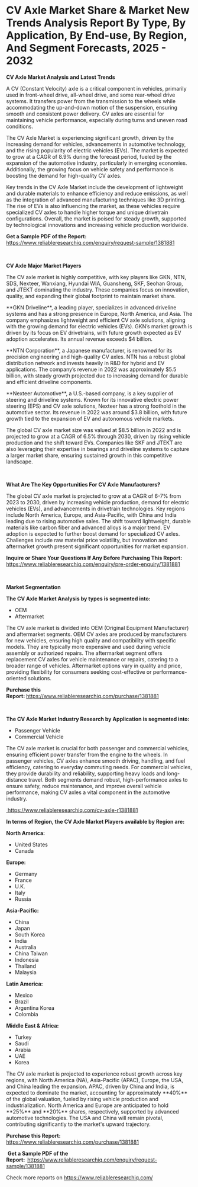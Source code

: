 <p><h1>CV Axle Market Share & Market New Trends Analysis Report By Type, By Application, By End-use, By Region, And Segment Forecasts, 2025 - 2032</h1></p><p><strong>CV Axle Market Analysis and Latest Trends</strong></p>
<p><p>A CV (Constant Velocity) axle is a critical component in vehicles, primarily used in front-wheel drive, all-wheel drive, and some rear-wheel drive systems. It transfers power from the transmission to the wheels while accommodating the up-and-down motion of the suspension, ensuring smooth and consistent power delivery. CV axles are essential for maintaining vehicle performance, especially during turns and uneven road conditions.</p><p>The CV Axle Market is experiencing significant growth, driven by the increasing demand for vehicles, advancements in automotive technology, and the rising popularity of electric vehicles (EVs). The market is expected to grow at a CAGR of 8.9% during the forecast period, fueled by the expansion of the automotive industry, particularly in emerging economies. Additionally, the growing focus on vehicle safety and performance is boosting the demand for high-quality CV axles.</p><p>Key trends in the CV Axle Market include the development of lightweight and durable materials to enhance efficiency and reduce emissions, as well as the integration of advanced manufacturing techniques like 3D printing. The rise of EVs is also influencing the market, as these vehicles require specialized CV axles to handle higher torque and unique drivetrain configurations. Overall, the market is poised for steady growth, supported by technological innovations and increasing vehicle production worldwide.</p></p>
<p><strong>Get a Sample PDF of the Report:&nbsp;</strong> <a href="https://www.reliableresearchiq.com/enquiry/request-sample/1381881?utm_campaign=973&utm_medium=2&utm_source=Github&utm_content=ia&utm_term=21012025&utm_id=cv-axle">https://www.reliableresearchiq.com/enquiry/request-sample/1381881</a></p>
<p>&nbsp;</p>
<p><strong>CV Axle Major Market Players</strong></p>
<p><p>The CV axle market is highly competitive, with key players like GKN, NTN, SDS, Nexteer, Wanxiang, Hyundai WIA, Guansheng, SKF, Seohan Group, and JTEKT dominating the industry. These companies focus on innovation, quality, and expanding their global footprint to maintain market share.</p><p>**GKN Driveline**, a leading player, specializes in advanced driveline systems and has a strong presence in Europe, North America, and Asia. The company emphasizes lightweight and efficient CV axle solutions, aligning with the growing demand for electric vehicles (EVs). GKN’s market growth is driven by its focus on EV drivetrains, with future growth expected as EV adoption accelerates. Its annual revenue exceeds $4 billion.</p><p>**NTN Corporation**, a Japanese manufacturer, is renowned for its precision engineering and high-quality CV axles. NTN has a robust global distribution network and invests heavily in R&D for hybrid and EV applications. The company’s revenue in 2022 was approximately $5.5 billion, with steady growth projected due to increasing demand for durable and efficient driveline components.</p><p>**Nexteer Automotive**, a U.S.-based company, is a key supplier of steering and driveline systems. Known for its innovative electric power steering (EPS) and CV axle solutions, Nexteer has a strong foothold in the automotive sector. Its revenue in 2022 was around $3.8 billion, with future growth tied to the expansion of EV and autonomous vehicle markets.</p><p>The global CV axle market size was valued at $8.5 billion in 2022 and is projected to grow at a CAGR of 6.5% through 2030, driven by rising vehicle production and the shift toward EVs. Companies like SKF and JTEKT are also leveraging their expertise in bearings and driveline systems to capture a larger market share, ensuring sustained growth in this competitive landscape.</p></p>
<p>&nbsp;</p>
<p><strong>What Are The Key Opportunities For CV Axle Manufacturers?</strong></p>
<p><p>The global CV axle market is projected to grow at a CAGR of 6-7% from 2023 to 2030, driven by increasing vehicle production, demand for electric vehicles (EVs), and advancements in drivetrain technologies. Key regions include North America, Europe, and Asia-Pacific, with China and India leading due to rising automotive sales. The shift toward lightweight, durable materials like carbon fiber and advanced alloys is a major trend. EV adoption is expected to further boost demand for specialized CV axles. Challenges include raw material price volatility, but innovation and aftermarket growth present significant opportunities for market expansion.</p></p>
<p><strong>Inquire or Share Your Questions If Any Before Purchasing This Report:</strong> <a href="https://www.reliableresearchiq.com/enquiry/pre-order-enquiry/1381881?utm_campaign=973&utm_medium=2&utm_source=Github&utm_content=ia&utm_term=21012025&utm_id=cv-axle">https://www.reliableresearchiq.com/enquiry/pre-order-enquiry/1381881</a></p>
<p>&nbsp;</p>
<p><strong>Market Segmentation</strong></p>
<p><strong>The CV Axle Market Analysis by types is segmented into:</strong></p>
<p><ul><li>OEM</li><li>Aftermarket</li></ul></p>
<p><p>The CV axle market is divided into OEM (Original Equipment Manufacturer) and aftermarket segments. OEM CV axles are produced by manufacturers for new vehicles, ensuring high quality and compatibility with specific models. They are typically more expensive and used during vehicle assembly or authorized repairs. The aftermarket segment offers replacement CV axles for vehicle maintenance or repairs, catering to a broader range of vehicles. Aftermarket options vary in quality and price, providing flexibility for consumers seeking cost-effective or performance-oriented solutions.</p></p>
<p><strong>Purchase this Report:&nbsp;</strong><a href="https://www.reliableresearchiq.com/purchase/1381881?utm_campaign=973&utm_medium=2&utm_source=Github&utm_content=ia&utm_term=21012025&utm_id=cv-axle">https://www.reliableresearchiq.com/purchase/1381881</a></p>
<p>&nbsp;</p>
<p><strong>The CV Axle Market Industry Research by Application is segmented into:</strong></p>
<p><ul><li>Passenger Vehicle</li><li>Commercial Vehicle</li></ul></p>
<p><p>The CV axle market is crucial for both passenger and commercial vehicles, ensuring efficient power transfer from the engine to the wheels. In passenger vehicles, CV axles enhance smooth driving, handling, and fuel efficiency, catering to everyday commuting needs. For commercial vehicles, they provide durability and reliability, supporting heavy loads and long-distance travel. Both segments demand robust, high-performance axles to ensure safety, reduce maintenance, and improve overall vehicle performance, making CV axles a vital component in the automotive industry.</p></p>
<p><a href="https://www.reliableresearchiq.com/cv-axle-r1381881?utm_campaign=973&utm_medium=2&utm_source=Github&utm_content=ia&utm_term=21012025&utm_id=cv-axle">&nbsp;https://www.reliableresearchiq.com/cv-axle-r1381881</a></p>
<p><strong>In terms of Region, the CV Axle Market Players available by Region are:</strong></p>
<p>
    <p> <strong> North America: </strong>
        <ul>
            <li>United States</li>
            <li>Canada</li>
        </ul>
        </p> 
    <p> <strong> Europe: </strong>
        <ul>
            <li>Germany</li>
            <li>France</li>
            <li>U.K.</li>
            <li>Italy</li>
            <li>Russia</li>
        </ul>
        </p> 
    <p> <strong> Asia-Pacific: </strong>
        <ul>
            <li>China</li>
            <li>Japan</li>
            <li>South Korea</li>
            <li>India</li>
            <li>Australia</li>
            <li>China Taiwan</li>
            <li>Indonesia</li>
            <li>Thailand</li>
            <li>Malaysia</li>
        </ul>
        </p> 
    <p> <strong> Latin America: </strong>
        <ul>
            <li>Mexico</li>
            <li>Brazil</li>
            <li>Argentina Korea</li>
            <li>Colombia</li>
        </ul>
        </p> 
    <p> <strong> Middle East & Africa: </strong>
        <ul>
            <li>Turkey</li>
            <li>Saudi</li>
            <li>Arabia</li>
            <li>UAE</li>
            <li>Korea</li>
        </ul>
    </p>
    </p>
<p><p>The CV axle market is projected to experience robust growth across key regions, with North America (NA), Asia-Pacific (APAC), Europe, the USA, and China leading the expansion. APAC, driven by China and India, is expected to dominate the market, accounting for approximately **40%** of the global valuation, fueled by rising vehicle production and industrialization. North America and Europe are anticipated to hold **25%** and **20%** shares, respectively, supported by advanced automotive technologies. The USA and China will remain pivotal, contributing significantly to the market's upward trajectory.</p></p>
<p><strong>Purchase this Report: </strong><a href="https://www.reliableresearchiq.com/purchase/1381881?utm_campaign=973&utm_medium=2&utm_source=Github&utm_content=ia&utm_term=21012025&utm_id=cv-axle">https://www.reliableresearchiq.com/purchase/1381881</a></p>
<p>&nbsp;<strong>Get a Sample PDF of the Report:&nbsp;&nbsp;</strong><a href="https://www.reliableresearchiq.com/enquiry/request-sample/1381881?utm_campaign=973&utm_medium=2&utm_source=Github&utm_content=ia&utm_term=21012025&utm_id=cv-axle">https://www.reliableresearchiq.com/enquiry/request-sample/1381881</a></p>
<p><strong></strong></p>
<p>Check more reports on <a href="https://www.reliableresearchiq.com/?utm_campaign=973&utm_medium=2&utm_source=Github&utm_content=ia&utm_term=21012025&utm_id=cv-axle">https://www.reliableresearchiq.com/</a></p>